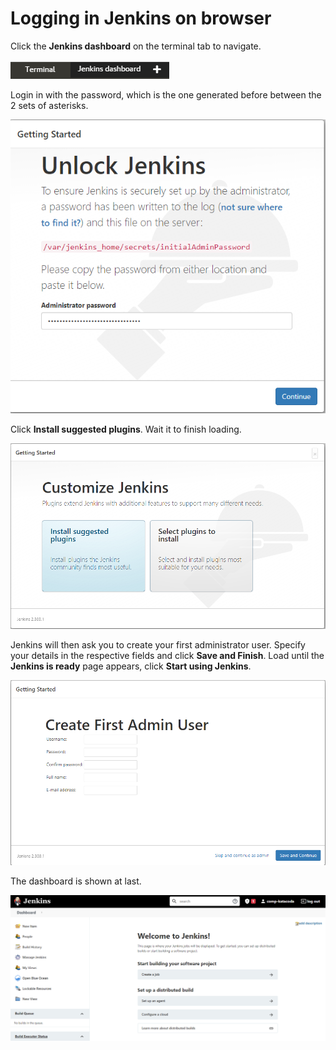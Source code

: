 # Logging in Jenkins on browser

Click the **Jenkins dashboard** on the terminal tab to navigate.

![Picture7](./assets/Picture7.png)

Login in with the password, which is the one generated before between the 2 sets of asterisks.

![Picture8](./assets/Picture8.png)

Click **Install suggested plugins**. Wait it to finish loading.

![Picture9](./assets/Picture9.png)

Jenkins will then ask you to create your first administrator user. Specify your details in the respective fields and click **Save and Finish**. Load until the **Jenkins is ready** page appears, click **Start using Jenkins**.

![Picture10](./assets/Picture10.png)

The dashboard is shown at last.

![Picture11](./assets/Picture11.png)

<br/>

